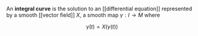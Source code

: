 An **integral curve** is the solution to an [[differential equation]] represented by a smooth [[vector field]] $X$, a smooth map $\gamma : I \to M$ where

$$
\dot\gamma(t) = X(\gamma(t))
$$